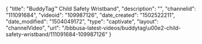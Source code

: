 {
    "title": "BuddyTag&trade; Child Safety Wristband",
    "description": "",
    "channelid": "111091684",
    "videoid": "109987126",
    "date_created": "1502522211",
    "date_modified": "1504049172",
    "type": "captivate",
    "layout": "channelVideo",
    "url": "\/bbbusa-latest-videos\/buddytag\u00e2-child-safety-wristband\/111091684-109987126"
}